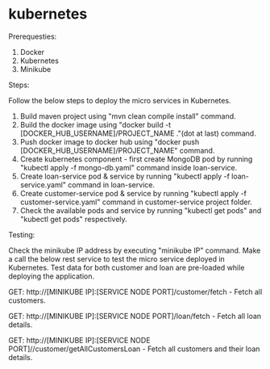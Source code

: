 # kubernetes

Prerequesties:

  1. Docker
  2. Kubernetes
  3. Minikube
    
Steps:

Follow the below steps to deploy the micro services in Kubernetes.

  1. Build maven project using "mvn clean compile install" command.
  2. Build the docker image using "docker build -t [DOCKER_HUB_USERNAME]/PROJECT_NAME ."(dot at last) command.
  3. Push docker image to docker hub using "docker push [DOCKER_HUB_USERNAME]/PROJECT_NAME" command.
  4. Create kubernetes component - first create MongoDB pod by running "kubectl apply -f mongo-db.yaml" command inside loan-service.
  5. Create loan-service pod & service by running "kubectl apply -f loan-service.yaml" command in loan-service.
  6. Create customer-service pod & service by running "kubectl apply -f customer-service.yaml" command in customer-service project folder.
  7. Check the available pods and service by running "kubectl get pods" and "kubectl get pods" respectively.
  
Testing:

  Check the minikube IP address by executing "minikube IP" command. Make a call the below rest service to test the micro service deployed in Kubernetes. Test data for both customer and loan are pre-loaded while deploying the application.

  GET: http://[MINIKUBE IP]:[SERVICE NODE PORT]/customer/fetch - Fetch all customers.
  
  GET: http://[MINIKUBE IP]:[SERVICE NODE PORT]/loan/fetch - Fetch all loan details.
  
  GET: http://[MINIKUBE IP]:[SERVICE NODE PORT]//customer/getAllCustomersLoan - Fetch all customers and their loan details.      
